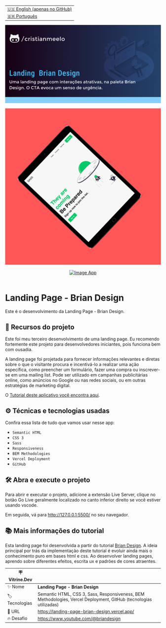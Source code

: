 <table align="right">
  <tr>
    <td>
      <a href="README-EN.md">🇺🇸 English (apenas no GitHub)</a>
    </td>
  </tr>
  <tr>
    <td>
      <a href="README.md">🇧🇷 Português</a>
    </td>
  </tr>
</table>


![](https://github.com/cristianmeelo/landing-page-brian-design/blob/main/thumbnail.png?raw=true)

![](https://github.com/cristianmeelo/landing-page-brian-design/blob/main/thumbnail-mockup.png?raw=true#vitrinedev)

<div align="center">
<a href="https://landing-page-brian-design.vercel.app/">
  <img src="https://img.shields.io/badge/-CONFIRA%20AQUI-lightblue" alt="Image App" >
</a>
</div>

<br/>

# Landing Page - Brian Design

Este é o desenvolvimento da Landing Page - Brian Design.


## 🔨 Recursos do projeto


Este foi meu terceiro desenvolvimento de uma landing page. Eu recomendo fortemente este projeto para desenvolvedores iniciantes, pois funciona bem com ousadia.

A landing page foi projetada para fornecer informações relevantes e diretas sobre o que o visitante procura e incentivá-lo a realizar uma ação específica, como preencher um formulário, fazer uma compra ou inscrever-se em uma mailing list. Pode ser utilizado em campanhas publicitárias online, como anúncios no Google ou nas redes sociais, ou em outras estratégias de marketing digital.

O [Tutorial deste aplicativo você encontra aqui](https://www.youtube.com/watch?v=pk-MEjUINjI&ab_channel=BrianDesign).

## ⚙️ Técnicas e tecnologias usadas


Confira essa lista de tudo que vamos usar nesse app:

- `Semantic HTML`
- `CSS 3`
- `Sass`
- `Responsiveness`
- `BEM Methodologies`
- `Vercel Deployment`
- `GitHub`

## 🛠️ Abra e execute o projeto


Para abrir e executar o projeto, adicione a extensão Live Server, clique no botão Go Live geralmente localizado no canto inferior direito se você estiver usando vscode.

Em seguida, vá para <a href="http://127.0.0.1:5500/">http://127.0.0.1:5500/</a> no seu navegador.

## 📚 Mais informações do tutorial

Esta landing page foi desenvolvida a partir do tutorial [Brian Design](https://www.youtube.com/@briandesign). A ideia principal por trás da implementação deste tutorial é evoluir ainda mais o conhecimento puro em bases html e css. Ao desenvolver landing pages, aprendo sobre diferentes efeitos, escrita ux e padrões de cores atraentes.


| :placard: Vitrine.Dev |                                                                                       |
| --------------------- | ------------------------------------------------------------------------------------- |
| :sparkles: Nome       | **Landing Page - Brian Design**                                                                           |
| :label: Tecnologias   | Semantic HTML, CSS 3, Sass, Responsiveness, BEM Methodologies, Vercel Deployment, GitHub (tecnologias utilizadas) |
| :rocket: URL          | https://landing-page-brian-design.vercel.app/                                                    |
| :fire: Desafio        | https://www.youtube.com/@briandesign                          |



